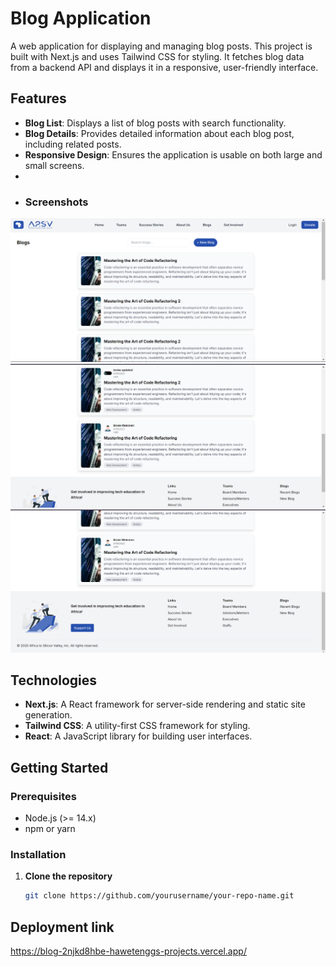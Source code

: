 # Blog Application

A web application for displaying and managing blog posts. This project is built with Next.js and uses Tailwind CSS for styling. It fetches blog data from a backend API and displays it in a responsive, user-friendly interface.

## Features

- **Blog List**: Displays a list of blog posts with search functionality.
- **Blog Details**: Provides detailed information about each blog post, including related posts.
- **Responsive Design**: Ensures the application is usable on both large and small screens.
- 
- ### Screenshots
![Image1](src/app/screenshots/Screenshot1.png)
![Image2](src/app/screenshots/Screenshot2.png)
![Image3](src/app/screenshots/Screenshot3.png)

## Technologies

- **Next.js**: A React framework for server-side rendering and static site generation.
- **Tailwind CSS**: A utility-first CSS framework for styling.
- **React**: A JavaScript library for building user interfaces.

## Getting Started

### Prerequisites

- Node.js (>= 14.x)
- npm or yarn

### Installation

1. **Clone the repository**

   ```bash
   git clone https://github.com/yourusername/your-repo-name.git

## Deployment link
https://blog-2njkd8hbe-hawetenggs-projects.vercel.app/
